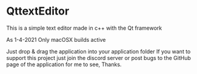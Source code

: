 # QttextEditor
This is a simple text editor made in c++ with the Qt framework


As 1-4-2021 
Only macOSX builds active

Just drop & drag the application into your application folder 
If you want to support this project just join the discord server
or post bugs to the GitHub page of the application for me to see, 
Thanks.  
